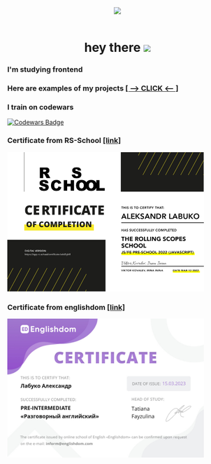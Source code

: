 <div id="header" align="center">
  <img src="https://media.giphy.com/media/ndM7oIOjaDQOhMKtF3/giphy.gif" width="120"/>
</div>
<div id="badges" align="center">
<img src="https://komarev.com/ghpvc/?username=frontending&style=flat-square&color=blue" width="120" alt=""/>
</div>
<h1 align="center">
  hey there
  <img src="https://media.giphy.com/media/hvRJCLFzcasrR4ia7z/giphy.gif" width="30px"/>
</h1>

### I'm studying frontend
### Here are examples of my projects [[ --> CLICK <-- ]](https://github.com/frontending/frontending/tree/gh-pages)    

### I train on codewars 
[![Codewars Badge](https://www.codewars.com/users/frontending/badges/large)](https://www.codewars.com/users/frontending)

### Certificate from RS-School [[link]](https://app.rs.school/certificate/o442ghlf)  
<img src="https://raw.githubusercontent.com/frontending/frontending/main/o442ghlf.png" width="450" alt=""/>

### Certificate from englishdom [[link]](https://www.englishdom.com/)  
<img src="https://raw.githubusercontent.com/frontending/frontending/main/cert_pre_int.jpg" width="450" alt=""/>
